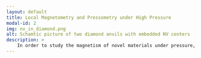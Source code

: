 ```yaml
---
layout: default
title: Local Magnetometry and Pressometry under High Pressure
modal-id: 2
img: nv_in_diamond.png
alt: Schamtic picture of two diamond anvils with embedded NV centers
description: >
    In order to study the magnetism of novel materials under pressure, we have developed approaches using soild spin defects as local DC and AC magnetic probes. By directly positioning <a href="https://journals.aps.org/prapplied/abstract/10.1103/PhysRevApplied.16.054014"> NV center </a> within the diamond anvil and generating the Boron vacancy in <a href="https://arxiv.org/abs/2501.03319"> hBN </a>, we demonstrated the effectiveness and potiental of the magnetometry and pressometry under high pressure.
---
```

 
